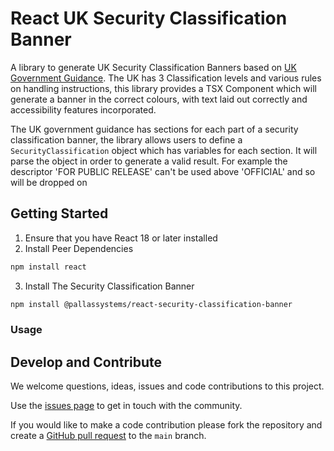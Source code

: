 # React UK Security Classification Banner
A library to generate  UK Security Classification Banners based on [UK Government Guidance](https://www.gov.uk/government/publications/government-security-classifications/government-security-classifications-policy-html). The UK has 3 Classification levels and various rules on handling instructions, this library provides a TSX Component which will generate a banner in the correct colours, with text laid out correctly and accessibility features incorporated.

The UK government guidance has sections for each part of a security classification banner, the library allows users to define a `SecurityClassification` object which has variables for each section. It will parse the object in order to generate a valid result. For example the descriptor 'FOR PUBLIC RELEASE' can't be used above 'OFFICIAL' and so will be dropped on 

## Getting Started

1. Ensure that you have React 18 or later installed
2. Install Peer Dependencies

```bash
npm install react
```

3. Install The Security Classification Banner

```bash
npm install @pallassystems/react-security-classification-banner
```

### Usage

## Develop and Contribute

We welcome questions, ideas, issues and code contributions to this project.

Use the [issues page](https://github.com/PallasSystems/react-security-classification-banner/issues) to get in touch with the community.

If you would like to make a code contribution please fork the repository and create a
[GitHub pull request](https://help.github.com/en/github/collaborating-with-issues-and-pull-requests) to the `main` branch.
